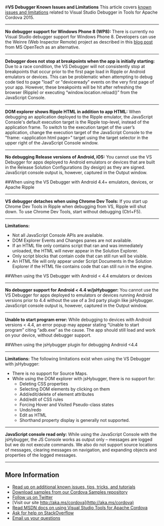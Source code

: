 <properties pageTitle="VS Debugger Known Issues and Limitations" 
  description="This is an article on bower tutorial"
  services=""
  documentationCenter=""
  authors="bursteg" />

#**VS Debugger Known Issues and Limitations**
This article covers [known issues and limitations](../cordova-docs-readme.md#knownissues) related to Visual Studio Debugger in Tools for Apache Cordova 2015.

----------
**No debugger support for Windows Phone 8 (WP8):** There is currently no Visual Studio debugger support for Windows Phone 8. Developers can use the Weinre (Web Inspector Remote) project as described in this [blog post](http://msopentech.com/blog/2013/05/31/now-on-ie-and-firefox-debug-your-mobile-html5-page-remotely-with-weinre-web-inspector-remote/) from MS OpenTech as an alternative.

----------
**Debugger does not stop at breakpoints when the app is initially starting:** Due to a race condition, the VS Debugger will not consistently stop at breakpoints that occur prior to the first page load in Ripple or Android emulators or devices. This can be problematic when attempting to debug code tied to page "load" or "deviceready" events on the very first page of your app. However, these breakpoints will be hit after refreshing the browser (Ripple) or executing “window.location.reload()” from the JavaScript Console.

----------
**DOM explorer shows Ripple HTML in addition to app HTML:** When debugging an application deployed to the Ripple emulator, the JavaScript Console's default execution target is the Ripple top-level, instead of the application frame. To switch to the execution target of the user’s application, change the execution target of the JavaScript Console to the "frame: &lt;application html page&gt;" target using the target selector in the upper right of the JavaScript Console window.

----------
**No debugging Release versions of Android, iOS:** You cannot use the VS Debugger for apps deployed to Android emulators or devices that are built in the Release Solution Configurations (by design) as they are signed. JavaScript console output is, however, captured in the Output window.

##When using the VS Debugger with Android 4.4+ emulators, devices, or Apache Ripple

----------
**VS debugger detaches when using Chrome Dev Tools:** If you start up Chrome Dev Tools in Ripple when debugging from VS, Ripple will shut down. To use Chrome Dev Tools, start without debugging (Ctrl+F5).

----------
**Limitations:**
- Not all JavaScript Console APIs are available.
- DOM Explorer Events and Changes panes are not available.
- If an HTML file only contains script that ran and was immediately unloaded, the HTML will never appear in the Solution Explorer.
- Only script blocks that contain code that can still run will be visible.
- An HTML file will only appear under Script Documents in the Solution Explorer if the HTML file contains code that can still run in the engine.

##When using the VS Debugger with Android < 4.4 emulators or devices

----------
**No debugger support for Android < 4.4 w/jsHybugger:** You cannot use the VS Debugger for apps deployed to emulators or devices running Android versions prior to 4.4 without the use of a 3rd party plugin like jsHybugger. JavaScript console output is, however, captured in the Output window.

----------
**Unable to start program error:** While debugging to devices with Android versions < 4.4, an error popup may appear stating “Unable to start program” citing “adb.exe” as the cause. The app should still load and work on your device, without debugger support.

##When using the jsHybugger plugin for debugging Android <4.4

----------
**Limitations:** The following limitations exist when using the VS Debugger with jsHybugger:
- There is no support for Source Maps.
- While using the DOM explorer with jsHybugger, there is no support for:
  - Deleting CSS properties
  - Selecting DOM elements by clicking on them
  - Add/edit/delete of element attributes
  - Add/edit of CSS rules
  - Forcing Hover and Visited Pseudo-class states
  - Undo/redo
  - Edit as HTML
  - Shorthand property display is generally not supported.

----------
**JavaScript console read only:** While using the JavaScript Console with the jsHybugger, the JS Console works as output only – messages are logged but we do not execute commands.  We also do not support source locations of messages, clearing messages on navigation, and expanding objects and properties of the logged messages.

----------
## More Information
* [Read up on additional known issues, tips, tricks, and tutorials](../cordova-docs-readme.md)
* [Download samples from our Cordova Samples repository](http://github.com/Microsoft/cordova-samples)
* [Follow us on Twitter](https://twitter.com/VSCordovaTools)
* [Visit our site http://aka.ms/cordova](http://aka.ms/cordova)
* [Read MSDN docs on using Visual Studio Tools for Apache Cordova](http://go.microsoft.com/fwlink/?LinkID=533794)
* [Ask for help on StackOverflow](http://stackoverflow.com/questions/tagged/visual-studio-cordova)
* [Email us your questions](mailto://multidevicehybridapp@microsoft.com)
